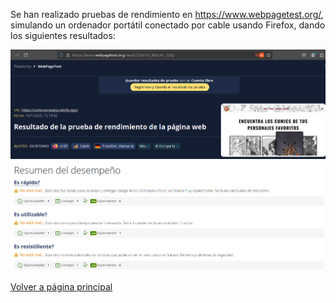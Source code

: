 Se han realizado pruebas de rendimiento en https://www.webpagetest.org/, simulando un ordenador portátil conectado por cable usando Firefox, dando los siguientes resultados:

![Imagen prueba rendimiento](../img/navegarodfirefox.png)
![Imagen prueba rendimiento](../img/navegadofirefox1.png)

[Volver a página principal](../testing.md)